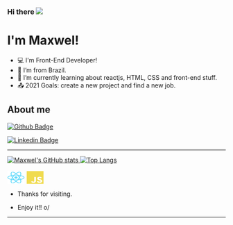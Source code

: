 <!--
**MaxwelSantana/MaxwelSantana** is a ✨ _special_ ✨ repository because its `README.md` (this file) appears on your GitHub profile.

Here are some ideas to get you started:

- 🔭 I’m currently working on ...
- 🌱 I’m currently learning ...
- 👯 I’m looking to collaborate on ...
- 🤔 I’m looking for help with ...
- 💬 Ask me about ...
- 📫 How to reach me: ...
- 😄 Pronouns: ...
- ⚡ Fun fact: ...
-->
### Hi there <img width="30" src="https://github.com/TheDudeThatCode/TheDudeThatCode/blob/master/Assets/Hi.gif" />

# I'm Maxwel!

- 💻 I'm Front-End Developer!
- 🏡 I’m from Brazil.
- 🌱 I’m currently learning about reactjs, HTML, CSS and front-end stuff.
- :outbox_tray: 2021 Goals: create a new project and find a new job.


## About me

[![Github Badge](https://img.shields.io/badge/-Github-000?style=flat-square&logo=Github&logoColor=white&link=https://github.com/MaxwelSantana)](https://github.com/MaxwelSantana)

[![Linkedin Badge](https://img.shields.io/badge/-LinkedIn-blue?style=flat-square&logo=Linkedin&logoColor=white&link=https://www.linkedin.com/in/maxwel-santana-27ab024b/)](https://www.linkedin.com/in/maxwel-santana-27ab024b/)

----------------------------------------------------------------------------------

<div>
  <a href="https://github.com/maxwelsantana">
  <img alt="Maxwel's GitHub stats" height="180em" src="https://github-readme-stats.vercel.app/api?username=maxwelsantana&show_icons=true&theme=radical&include_all_commits=true&count_private=true"/>
  <img alt="Top Langs" height="180em" src="https://github-readme-stats.vercel.app/api/top-langs/?username=maxwelsantana&layout=compact&langs_count=7&theme=radical"/>
  </a>
</div>

<br/>

<div>
  <img align="center" alt="React" height="30" width="40" src="https://raw.githubusercontent.com/devicons/devicon/master/icons/react/react-original.svg"/>
  <img align="center" alt="JavaScript" height="30" width="40" src="https://raw.githubusercontent.com/devicons/devicon/master/icons/javascript/javascript-plain.svg">
</div>


- Thanks for visiting.

- Enjoy it!! o/

----------------------------------------------------------------------------------
